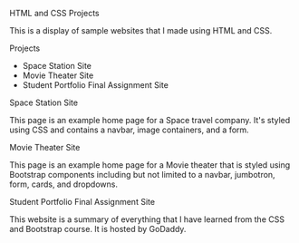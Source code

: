 HTML and CSS Projects

This is a display of sample websites that I made using HTML and CSS.

Projects

- Space Station Site
- Movie Theater Site
- Student Portfolio Final Assignment Site

Space Station Site

This page is an example home page for a Space travel company. It's styled using CSS and contains a navbar, image containers, and a form.

Movie Theater Site

This page is an example home page for a Movie theater that is styled using Bootstrap components including but not limited to a navbar, jumbotron, form, cards, and dropdowns.
 
Student Portfolio Final Assignment Site

This website is a summary of everything that I have learned from the CSS and Bootstrap course. It is hosted by GoDaddy.